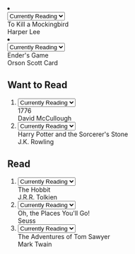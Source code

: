 <li>
                      <div className="book">
                        <div className="book-top">
                          <div
                            className="book-cover"
                            style={{
                              width: 128,
                              height: 193,
                              backgroundImage:
                                'url("http://books.google.com/books/content?id=PGR2AwAAQBAJ&printsec=frontcover&img=1&zoom=1&imgtk=AFLRE73-GnPVEyb7MOCxDzOYF1PTQRuf6nCss9LMNOSWBpxBrz8Pm2_mFtWMMg_Y1dx92HT7cUoQBeSWjs3oEztBVhUeDFQX6-tWlWz1-feexS0mlJPjotcwFqAg6hBYDXuK_bkyHD-y&source=gbs_api")',
                            }}
                          ></div>
                          <div className="book-shelf-changer">
                            <select>
                              <option value="none" disabled>
                                Move to...
                              </option>
                              <option value="currentlyReading">
                                Currently Reading
                              </option>
                              <option value="wantToRead">Want to Read</option>
                              <option value="read">Read</option>
                              <option value="none">None</option>
                            </select>
                          </div>
                        </div>
                        <div className="book-title">To Kill a Mockingbird</div>
                        <div className="book-authors">Harper Lee</div>
                      </div>
                    </li>
                    <li>
                      <div className="book">
                        <div className="book-top">
                          <div
                            className="book-cover"
                            style={{
                              width: 128,
                              height: 188,
                              backgroundImage:
                                'url("http://books.google.com/books/content?id=yDtCuFHXbAYC&printsec=frontcover&img=1&zoom=1&imgtk=AFLRE72RRiTR6U5OUg3IY_LpHTL2NztVWAuZYNFE8dUuC0VlYabeyegLzpAnDPeWxE6RHi0C2ehrR9Gv20LH2dtjpbcUcs8YnH5VCCAH0Y2ICaKOTvrZTCObQbsfp4UbDqQyGISCZfGN&source=gbs_api")',
                            }}
                          ></div>
                          <div className="book-shelf-changer">
                            <select>
                              <option value="none" disabled>
                                Move to...
                              </option>
                              <option value="currentlyReading">
                                Currently Reading
                              </option>
                              <option value="wantToRead">Want to Read</option>
                              <option value="read">Read</option>
                              <option value="none">None</option>
                            </select>
                          </div>
                        </div>
                        <div className="book-title">Ender's Game</div>
                        <div className="book-authors">Orson Scott Card</div>
                      </div>
                    </li>
                  </ol>
                </div>
              </div>
              <div className="bookshelf">
                <h2 className="bookshelf-title">Want to Read</h2>
                <div className="bookshelf-books">
                  <ol className="books-grid">
                    <li>
                      <div className="book">
                        <div className="book-top">
                          <div
                            className="book-cover"
                            style={{
                              width: 128,
                              height: 193,
                              backgroundImage:
                                'url("http://books.google.com/books/content?id=uu1mC6zWNTwC&printsec=frontcover&img=1&zoom=1&imgtk=AFLRE73pGHfBNSsJG9Y8kRBpmLUft9O4BfItHioHolWNKOdLavw-SLcXADy3CPAfJ0_qMb18RmCa7Ds1cTdpM3dxAGJs8zfCfm8c6ggBIjzKT7XR5FIB53HHOhnsT7a0Cc-PpneWq9zX&source=gbs_api")',
                            }}
                          ></div>
                          <div className="book-shelf-changer">
                            <select>
                              <option value="none" disabled>
                                Move to...
                              </option>
                              <option value="currentlyReading">
                                Currently Reading
                              </option>
                              <option value="wantToRead">Want to Read</option>
                              <option value="read">Read</option>
                              <option value="none">None</option>
                            </select>
                          </div>
                        </div>
                        <div className="book-title">1776</div>
                        <div className="book-authors">David McCullough</div>
                      </div>
                    </li>
                    <li>
                      <div className="book">
                        <div className="book-top">
                          <div
                            className="book-cover"
                            style={{
                              width: 128,
                              height: 192,
                              backgroundImage:
                                'url("http://books.google.com/books/content?id=wrOQLV6xB-wC&printsec=frontcover&img=1&zoom=1&imgtk=AFLRE72G3gA5A-Ka8XjOZGDFLAoUeMQBqZ9y-LCspZ2dzJTugcOcJ4C7FP0tDA8s1h9f480ISXuvYhA_ZpdvRArUL-mZyD4WW7CHyEqHYq9D3kGnrZCNiqxSRhry8TiFDCMWP61ujflB&source=gbs_api")',
                            }}
                          ></div>
                          <div className="book-shelf-changer">
                            <select>
                              <option value="none" disabled>
                                Move to...
                              </option>
                              <option value="currentlyReading">
                                Currently Reading
                              </option>
                              <option value="wantToRead">Want to Read</option>
                              <option value="read">Read</option>
                              <option value="none">None</option>
                            </select>
                          </div>
                        </div>
                        <div className="book-title">
                          Harry Potter and the Sorcerer's Stone
                        </div>
                        <div className="book-authors">J.K. Rowling</div>
                      </div>
                    </li>
                  </ol>
                </div>
              </div>
              <div className="bookshelf">
                <h2 className="bookshelf-title">Read</h2>
                <div className="bookshelf-books">
                  <ol className="books-grid">
                    <li>
                      <div className="book">
                        <div className="book-top">
                          <div
                            className="book-cover"
                            style={{
                              width: 128,
                              height: 192,
                              backgroundImage:
                                'url("http://books.google.com/books/content?id=pD6arNyKyi8C&printsec=frontcover&img=1&zoom=1&imgtk=AFLRE70Rw0CCwNZh0SsYpQTkMbvz23npqWeUoJvVbi_gXla2m2ie_ReMWPl0xoU8Quy9fk0Zhb3szmwe8cTe4k7DAbfQ45FEzr9T7Lk0XhVpEPBvwUAztOBJ6Y0QPZylo4VbB7K5iRSk&source=gbs_api")',
                            }}
                          ></div>
                          <div className="book-shelf-changer">
                            <select>
                              <option value="none" disabled>
                                Move to...
                              </option>
                              <option value="currentlyReading">
                                Currently Reading
                              </option>
                              <option value="wantToRead">Want to Read</option>
                              <option value="read">Read</option>
                              <option value="none">None</option>
                            </select>
                          </div>
                        </div>
                        <div className="book-title">The Hobbit</div>
                        <div className="book-authors">J.R.R. Tolkien</div>
                      </div>
                    </li>
                    <li>
                      <div className="book">
                        <div className="book-top">
                          <div
                            className="book-cover"
                            style={{
                              width: 128,
                              height: 174,
                              backgroundImage:
                                'url("http://books.google.com/books/content?id=1q_xAwAAQBAJ&printsec=frontcover&img=1&zoom=1&imgtk=AFLRE712CA0cBYP8VKbEcIVEuFJRdX1k30rjLM29Y-dw_qU1urEZ2cQ42La3Jkw6KmzMmXIoLTr50SWTpw6VOGq1leINsnTdLc_S5a5sn9Hao2t5YT7Ax1RqtQDiPNHIyXP46Rrw3aL8&source=gbs_api")',
                            }}
                          ></div>
                          <div className="book-shelf-changer">
                            <select>
                              <option value="none" disabled>
                                Move to...
                              </option>
                              <option value="currentlyReading">
                                Currently Reading
                              </option>
                              <option value="wantToRead">Want to Read</option>
                              <option value="read">Read</option>
                              <option value="none">None</option>
                            </select>
                          </div>
                        </div>
                        <div className="book-title">
                          Oh, the Places You'll Go!
                        </div>
                        <div className="book-authors">Seuss</div>
                      </div>
                    </li>
                    <li>
                      <div className="book">
                        <div className="book-top">
                          <div
                            className="book-cover"
                            style={{
                              width: 128,
                              height: 192,
                              backgroundImage:
                                'url("http://books.google.com/books/content?id=32haAAAAMAAJ&printsec=frontcover&img=1&zoom=1&imgtk=AFLRE72yckZ5f5bDFVIf7BGPbjA0KYYtlQ__nWB-hI_YZmZ-fScYwFy4O_fWOcPwf-pgv3pPQNJP_sT5J_xOUciD8WaKmevh1rUR-1jk7g1aCD_KeJaOpjVu0cm_11BBIUXdxbFkVMdi&source=gbs_api")',
                            }}
                          ></div>
                          <div className="book-shelf-changer">
                            <select>
                              <option value="none" disabled>
                                Move to...
                              </option>
                              <option value="currentlyReading">
                                Currently Reading
                              </option>
                              <option value="wantToRead">Want to Read</option>
                              <option value="read">Read</option>
                              <option value="none">None</option>
                            </select>
                          </div>
                        </div>
                        <div className="book-title">
                          The Adventures of Tom Sawyer
                        </div>
                        <div className="book-authors">Mark Twain</div>
                      </div>
                    </li>
